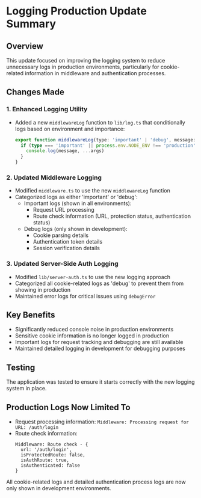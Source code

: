 # Logging Production Update Summary

## Overview
This update focused on improving the logging system to reduce unnecessary logs in production environments, particularly for cookie-related information in middleware and authentication processes.

## Changes Made

### 1. Enhanced Logging Utility
- Added a new `middlewareLog` function to `lib/log.ts` that conditionally logs based on environment and importance:
  ```typescript
  export function middlewareLog(type: 'important' | 'debug', message: string, ...args: unknown[]) {
    if (type === 'important' || process.env.NODE_ENV !== 'production') {
      console.log(message, ...args)
    }
  }
  ```

### 2. Updated Middleware Logging
- Modified `middleware.ts` to use the new `middlewareLog` function
- Categorized logs as either 'important' or 'debug':
  - Important logs (shown in all environments):
    - Request URL processing
    - Route check information (URL, protection status, authentication status)
  - Debug logs (only shown in development):
    - Cookie parsing details
    - Authentication token details
    - Session verification details

### 3. Updated Server-Side Auth Logging
- Modified `lib/server-auth.ts` to use the new logging approach
- Categorized all cookie-related logs as 'debug' to prevent them from showing in production
- Maintained error logs for critical issues using `debugError`

## Key Benefits
- Significantly reduced console noise in production environments
- Sensitive cookie information is no longer logged in production
- Important logs for request tracking and debugging are still available
- Maintained detailed logging in development for debugging purposes

## Testing
The application was tested to ensure it starts correctly with the new logging system in place.

## Production Logs Now Limited To
- Request processing information: `Middleware: Processing request for URL: /auth/login`
- Route check information:
  ```
  Middleware: Route check - {
    url: '/auth/login',
    isProtectedRoute: false,
    isAuthRoute: true,
    isAuthenticated: false
  }
  ```

All cookie-related logs and detailed authentication process logs are now only shown in development environments.
